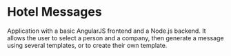 # Hotel Messages

Application with a basic AngularJS frontend and a Node.js backend. It allows the user to select a person and a company, then generate a message using several templates, or to create their own template. 
